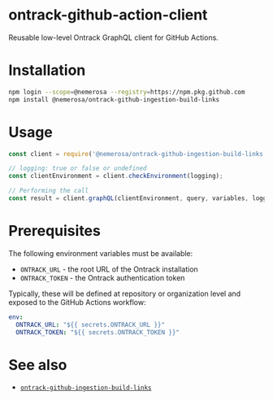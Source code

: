 ontrack-github-action-client
============================

Reusable low-level Ontrack GraphQL client for GitHub Actions.

# Installation

```bash
npm login --scope=@nemerosa --registry=https://npm.pkg.github.com
npm install @nemerosa/ontrack-github-ingestion-build-links
```

# Usage

```javascript
const client = require('@nemerosa/ontrack-github-ingestion-build-links');

// logging: true or false or undefined
const clientEnvironment = client.checkEnvironment(logging);

// Performing the call
const result = client.graphQL(clientEnvironment, query, variables, logging);
```

# Prerequisites

The following environment variables must be available:

* `ONTRACK_URL` - the root URL of the Ontrack installation
* `ONTRACK_TOKEN` - the Ontrack authentication token

Typically, these will be defined at repository or organization level and exposed to the GitHub Actions workflow:

```yaml
env:
  ONTRACK_URL: "${{ secrets.ONTRACK_URL }}"
  ONTRACK_TOKEN: "${{ secrets.ONTRACK_TOKEN }}"
```

# See also

* [`ontrack-github-ingestion-build-links`](https://github/nemerosa/ontrack-github-ingestion-build-links)

